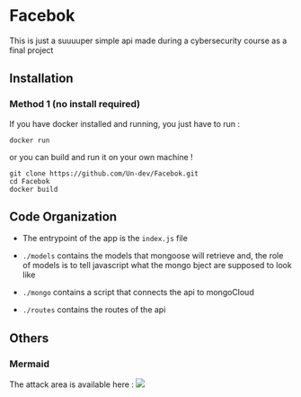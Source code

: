 # Facebok

This is just a suuuuper simple api made during a cybersecurity course as a final project

## Installation

### Method 1 (no install required)

If you have docker installed and running, you just have to run :

```
docker run
```

or you can build and run it on your own machine !

```
git clone https://github.com/Un-dev/Facebok.git
cd Facebok
docker build
```

## Code Organization

* The entrypoint of the app is the ```index.js``` file

* ```./models``` contains the models that mongoose will retrieve and, the role of models is to tell javascript what the mongo bject are supposed to look like

* ```./mongo``` contains a script that connects the api to mongoCloud

* ```./routes``` contains the routes of the api

## Others

### Mermaid

The attack area is available here : [![](https://mermaid.ink/img/eyJjb2RlIjoiZ3JhcGggVERcbiAgWltHb29nbGUgU2VydmVyc10gLS0-IFkobW9uZ29DbG91ZClcbiAgWSAtLT4gWChBdGxhcyBzZXJ2aWNlcylcbiAgWCAtLT4gVyhTaGFyZWQgQ2x1c3RlcilcbiAgVyAtLT4gVihNb25nb0RCKVxuXG4gIEFbT1NdIC0tPiBCKFdpbmRvd3MvTWFjT3MvTGludXgpXG4gIEIgLS0-IEMoZG9ja2VyKVxuICBDIC0tPiBEW1JFU1QtQVBJXVxuICBEIC0tPiBFJyhHRVQgL3VzZXJzKVxuICBEIC0tPiBGJyhHRVQgL3VzZXJzL2lkKVxuICBEIC0tPiBFKEV4cHJlc3MvTW9uZ29vc2UpXG4gIEUgLS0-IEYoYWN0dWFsIGNvZGUpIFxuXG5cdFx0IiwibWVybWFpZCI6eyJ0aGVtZSI6ImRlZmF1bHQifSwidXBkYXRlRWRpdG9yIjpmYWxzZX0)](https://mermaid-js.github.io/mermaid-live-editor/#/edit/eyJjb2RlIjoiZ3JhcGggVERcbiAgWltHb29nbGUgU2VydmVyc10gLS0-IFkobW9uZ29DbG91ZClcbiAgWSAtLT4gWChBdGxhcyBzZXJ2aWNlcylcbiAgWCAtLT4gVyhTaGFyZWQgQ2x1c3RlcilcbiAgVyAtLT4gVihNb25nb0RCKVxuXG4gIEFbT1NdIC0tPiBCKFdpbmRvd3MvTWFjT3MvTGludXgpXG4gIEIgLS0-IEMoZG9ja2VyKVxuICBDIC0tPiBEW1JFU1QtQVBJXVxuICBEIC0tPiBFJyhHRVQgL3VzZXJzKVxuICBEIC0tPiBGJyhHRVQgL3VzZXJzL2lkKVxuICBEIC0tPiBFKEV4cHJlc3MvTW9uZ29vc2UpXG4gIEUgLS0-IEYoYWN0dWFsIGNvZGUpIFxuXG5cdFx0IiwibWVybWFpZCI6eyJ0aGVtZSI6ImRlZmF1bHQifSwidXBkYXRlRWRpdG9yIjpmYWxzZX0)